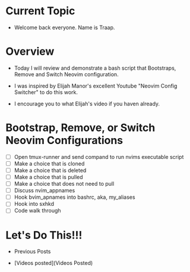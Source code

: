 # Current Topic
  - Welcome back everyone.  Name is Traap.

# Overview
  - Today I will review and demonstrate a bash script that Bootstraps, Remove and
    Switch Neovim configuration.

  - I was inspired by Elijah Manor's excellent Youtube "Neovim Config Switcher"
    to do this work.

  - I encourage you to what Elijah's video if you haven already.

# Bootstrap, Remove, or Switch Neovim Configurations
  - [ ] Open tmux-runner and send compand to run nvims executable script
  - [ ] Make a choice that is cloned
  - [ ] Make a choice that is deleted
  - [ ] Make a choice that is pulled
  - [ ] Make a choice that does not need to pull
  - [ ] Discuss nvim_appnames
  - [ ] Hook bvim_apnames into bashrc, aka, my_aliases
  - [ ] Hook into sxhkd
  - [ ] Code walk through

# Let's Do This!!!
  - Previous Posts

  - [Videos posted](Videos Posted)

